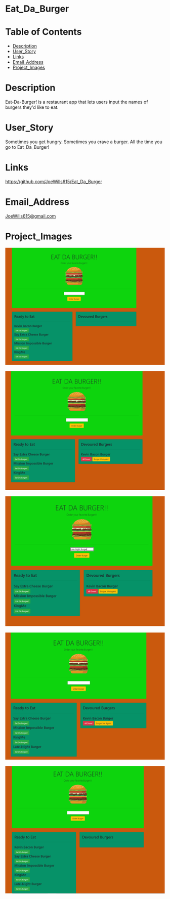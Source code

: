 # Eat_Da_Burger

# Table of Contents
* [Description](#description)
* [User_Story](#user_story)
* [Links](#links)
* [Email_Address](#email_address)
* [Project_Images](#project_images)

# Description

Eat-Da-Burger! is a restaurant app that lets users input the names of burgers they'd like to eat.

# User_Story

Sometimes you get hungry. Sometimes you crave a burger.
All the time you go to Eat_Da_Burger!

# Links

https://github.com/JoeWills615/Eat_Da_Burger

# Email_Address

JoeWills615@gmail.com

# Project_Images

 <img src="./images/burger_01.PNG">

  <br/>
  <br/>

  <img src="./images/burger_02.PNG">
  
  <br/>
  <br/>

  <img src="./images/burger_03.PNG">

  <br/>
  <br/>

  <img src="./images/burger_04.PNG">

  <br/>
  <br/>

  <img src="./images/burger_05.PNG">

 

